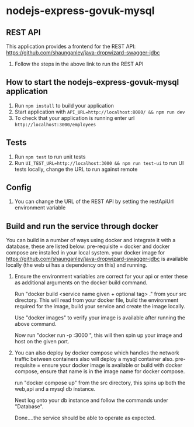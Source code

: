 # nodejs-express-govuk-mysql

REST API
---
This application provides a frontend for the REST API: https://github.com/shaunganley/java-dropwizard-swagger-jdbc
1. Follow the steps in the above link to run the REST API


How to start the nodejs-express-govuk-mysql application
---

1. Run `npm install` to build your application
1. Start application with `API_URL=http://localhost:8080/ && npm run dev`
1. To check that your application is running enter url `http://localhost:3000/employees`

Tests
---

1. Run `npm test` to run unit tests
1. Run `UI_TEST_URL=http://localhost:3000 && npm run test-ui` to run UI tests locally, change the URL to run against remote

Config
---

1. You can change the URL of the REST API by setting the restApiUrl environment variable

Build and run the service through docker
---

You can build in a number of ways using docker and integrate it with a database, these are listed below:
pre-requisite = docker and docker compose are installed in your local system.
                your docker image for https://github.com/shaunganley/java-dropwizard-swagger-jdbc is 
                available locally (the web ui has a dependency on this) and running.

1.  Ensure the environment variables are correct for your api or enter these as 
    additional arguments on the docker build command.

    Run "docker build <service name given + optional tag> ." from your src directory.
    This will read from your docker file, build the environment required for the 
    image, build your service and create the image locally.
    
    Use "docker images" to verify your image is available after running the above command.
    
    Now run "docker run -p <chosen port to host locally on your machine>:3000 <your image 
    name given>", this will then spin up your image and host on the given port.
    
2.  You can also deploy by docker compose which handles the network traffic between 
    containers also will deploy a mysql container also.
    pre-requisite = ensure your docker image is available or build with docker compose, ensure 
    that name is in the image name for docker compose.
    
    run "docker compose up" from the src directory, this spins up both the web,api and a mysql db instance.
    
    Next log onto your db instance and follow the commands under "Database".
    
    Done....the service should be able to operate as expected.      
    